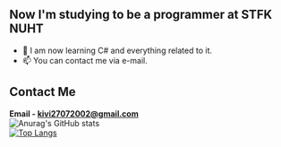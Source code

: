 ## Now I'm studying to be a programmer at STFK NUHT

- 🔭 I am now learning C# and everything related to it.
- 📫 You can contact me via e-mail.


## Contact Me
<strong>Email  - kivi27072002@gmail.com</strong><br>
![Anurag's GitHub stats](https://github-readme-stats.vercel.app/api?username=Kivi27&show_icons=true&theme=radical) <br>
[![Top Langs](https://github-readme-stats.vercel.app/api/top-langs/?username=Kivi27&layout=compact)](https://github.com/anuraghazra/github-readme-stats) <br>


